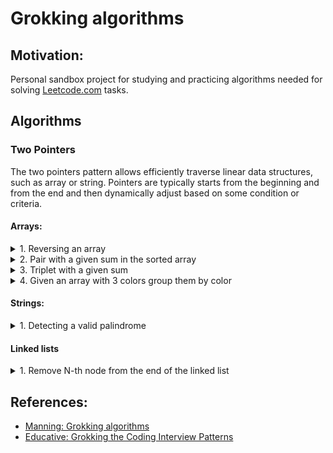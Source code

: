 # Grokking algorithms

## Motivation:

Personal sandbox project for studying and practicing algorithms needed for
solving [Leetcode.com](https://leetcode.com) tasks.

## Algorithms

### Two Pointers

The two pointers pattern allows efficiently traverse linear data structures, such as array or
string. Pointers are typically starts from the beginning and from the end and then dynamically
adjust based on some condition or criteria.

#### Arrays:

<details>
<summary>1. Reversing an array</summary>

1. Starting from the first and last element
2. Flip elements and move pointers

</details>

<details>
<summary>2. Pair with a given sum in the sorted array</summary>

Code
example: [pair with a given sum in a sorted array](src/test/java/arrays/TwoPointersPairSum.java).

1. Starting from the first and last element
2. Compare sum of current elements:
    - if sum more than expected - decrement right pointer index
    - if sum less than expected - increment left pointer index

![TwoPointers - sum of tuple.drawio.png](diagrams%2FTwoPointers%20-%20sum%20of%20tuple.drawio.png)

</details>

<details>
<summary>3. Triplet with a given sum</summary>

Code example: [triplet with a given sum](src/test/java/arrays/TwoPointersTripletSum.java)

1. Sort an array in ascending order
2. Iterating through all elements from the start to the `length - 2`
3. On each iteration:
    1. initialise 2 pointers: start as `i + 1` and end as `lenght - 1`
    2. calculate sum of 3 elements: start, end and current

![TwoPointers - sum of triple.drawio.png](diagrams/TwoPointers%20-%20sum%20of%20triple.drawio.png)

</details>

<details>
<summary>4. Given an array with 3 colors group them by color</summary>

### Example:

Colors:

- red - 0
- green - 1
- blue - 2

Input: `[0 1 0 2 1 0 1]`
Expected output: `[0 0 0 1 1 1 2]`

Code example: [sort colors](src/test/java/arrays/TwoPointersSortColors.java)

1. Initialise 3 pointers:
   - `left`: start of the array, responsible for `0`
   - `current`: start of the array, responsible for `1`
   - `right`: end of the array, responsible for `1`
2. On each step check `current` element:
   - if it is `1` - increment `current` index
   - if it is `0` - swap `current` and `left` and increment **both `current` and `left`**
   - if it is `2` - swap `current` and `right` and decrement **only** `right`
3. Do this until `current` will reach `right`

![TP-sort-colors.png](diagrams/TP-sort-colors.png)

</details>

#### Strings:

<details>
<summary>1. Detecting a valid palindrome</summary>

Code example: [detecting a palindrome](src/test/java/strings/TwoPointersPalindrome.java).

1. starting from start and end
2. on each steps checking if letters match
3. if pointers reached same index - then string is a palindrome

</details>

#### Linked lists

<details>
<summary>1. Remove N-th node from the end of the linked list</summary>

Code
example: [remove n-th node from the end of linked list](src/test/java/linkedlist/TwoPointersRemoveNthsNode.java)

1. Init 2 pointers at the beginning of the list: left and right
2. Move right pointer to `n` positions
3. Move both pointers to till right hits the end of the list
4. Relink `next` element of the left pointer

![TP-remove-nth-node.drawio.png](diagrams/TP-remove-nth-node.drawio.png)

</details>

## References:

- [Manning: Grokking algorithms](https://www.manning.com/books/grokking-algorithms)
- [Educative: Grokking the Coding Interview Patterns](https://www.educative.io/courses/grokking-coding-interview)
